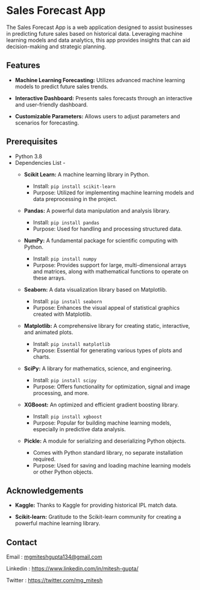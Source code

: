 
# Sales Forecast App

The Sales Forecast App is a web application designed to assist businesses in predicting future sales based on historical data. Leveraging machine learning models and data analytics, this app provides insights that can aid decision-making and strategic planning.
## Features

- **Machine Learning Forecasting:** Utilizes advanced machine learning models to predict future sales trends.

- **Interactive Dashboard:** Presents sales forecasts through an interactive and user-friendly dashboard.

- **Customizable Parameters:** Allows users to adjust parameters and scenarios for forecasting.

## Prerequisites
- Python 3.8
- Dependencies List -
  - **Scikit Learn:** A machine learning library in Python.
    - Install: `pip install scikit-learn`
    - Purpose: Utilized for implementing machine learning models and data preprocessing in the project.

  - **Pandas:** A powerful data manipulation and analysis library.
    - Install: `pip install pandas`
    - Purpose: Used for handling and processing structured data.

  - **NumPy:** A fundamental package for scientific computing with Python.
    - Install: `pip install numpy`
    - Purpose: Provides support for large, multi-dimensional arrays and matrices, along with mathematical functions to operate on these arrays.

  - **Seaborn:** A data visualization library based on Matplotlib.
    - Install: `pip install seaborn`
    - Purpose: Enhances the visual appeal of statistical graphics created with Matplotlib.

  - **Matplotlib:** A comprehensive library for creating static, interactive, and animated plots.
    - Install: `pip install matplotlib`
    - Purpose: Essential for generating various types of plots and charts.

  - **SciPy:** A library for mathematics, science, and engineering.
    - Install: `pip install scipy`
    - Purpose: Offers functionality for optimization, signal and image processing, and more.

  - **XGBoost:** An optimized and efficient gradient boosting library.
    - Install: `pip install xgboost`
    - Purpose: Popular for building machine learning models, especially in predictive data analysis.

  - **Pickle:** A module for serializing and deserializing Python objects.
    - Comes with Python standard library, no separate installation required.
    - Purpose: Used for saving and loading machine learning models or other Python objects.

## Acknowledgements


- **Kaggle:** Thanks to Kaggle for providing historical IPL match data.

- **Scikit-learn:** Gratitude to the Scikit-learn community for creating a powerful machine learning library.
## Contact
Email : mgmiteshgupta134@gmail.com

Linkedin : https://www.linkedin.com/in/mitesh-gupta/

Twitter : https://twitter.com/mg_mitesh
